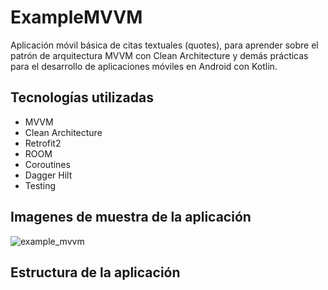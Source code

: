 # ExampleMVVM

Aplicación móvil básica de citas textuales (quotes), para aprender sobre el patrón de arquitectura MVVM con Clean Architecture y demás prácticas para el desarrollo de aplicaciones móviles en Android con Kotlin.

## Tecnologías utilizadas

- MVVM
- Clean Architecture
- Retrofit2
- ROOM
- Coroutines
- Dagger Hilt
- Testing

## Imagenes de muestra de la aplicación

![example_mvvm](https://github.com/RufenDev/ExampleMVVM/assets/147002806/bcdad3dc-f06b-482c-9c04-2900e1097d6b)

## Estructura de la aplicación

